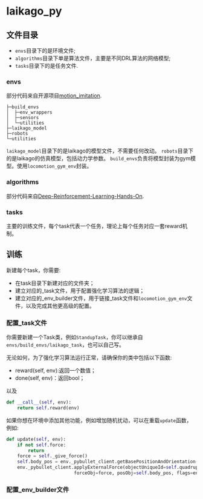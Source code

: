# laikago_py



## 文件目录

- `envs`目录下的是环境文件;
- `algorithms`目录下单是算法文件，主要是不同DRL算法的网络模型;
- `tasks`目录下的是任务文件.



### envs

部分代码来自开源项目[motion_imitation](https://github.com/google-research/motion_imitation).

```
├─build_envs
│  ├─env_wrappers
│  ├─sensors
│  └─utilities
├─laikago_model
├─robots
└─utilities
```

`laikago_model`目录下的是laikago的模型文件，不需要任何改动。
`robots`目录下的是laikago的仿真模型，包括动力学参数。
`build_envs`负责将模型封装为gym模型。使用`locomotion_gym_env`封装。

### algorithms

部分代码来自[Deep-Reinforcement-Learning-Hands-On](https://github.com/Shmuma/Deep-Reinforcement-Learning-Hands-On).

### tasks

主要的训练文件，每个task代表一个任务，理论上每个任务对应一套reward机制。

## 训练

新建每个task，你需要:

- 在task目录下新建对应的文件夹；
- 建立对应的_task文件，用于配置强化学习算法的逻辑；
- 建立对应的_env_builder文件，用于链接_task文件和`locomotion_gym_env`文件，以及完成其他更高级的配置。

### 配置_task文件

你需要新建一个Task类，例如`StandupTask`，你可以继承自`envs/build_envs/laikago_task`，也可以自己写。

无论如何，为了强化学习算法运行正常，请确保你的类中包括以下函数:

- reward(self, env):返回一个数值；
- done(self, env)：返回bool；

以及
```python
def __call__(self, env):
    return self.reward(env)
```

如果你想在环境中添加其他功能，例如增加随机扰动，可以在重载`update`函数，例如:

```python
def update(self, env):
    if not self.force:
        return
    force = self._give_force()
    self.body_pos = env._pybullet_client.getBasePositionAndOrientation(self.quadruped)[0]
    env._pybullet_client.applyExternalForce(objectUniqueId=self.quadruped, linkIndex=-1,
                         forceObj=force, posObj=self.body_pos, flags=env._pybullet_client.WORLD_FRAME)
```

### 配置_env_builder文件


